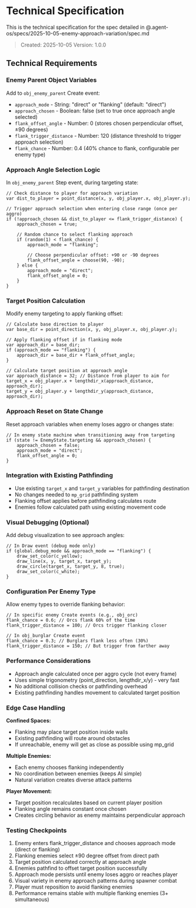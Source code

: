 # Technical Specification

This is the technical specification for the spec detailed in @.agent-os/specs/2025-10-05-enemy-approach-variation/spec.md

> Created: 2025-10-05
> Version: 1.0.0

## Technical Requirements

### Enemy Parent Object Variables

Add to `obj_enemy_parent` Create event:
- `approach_mode` - String: "direct" or "flanking" (default: "direct")
- `approach_chosen` - Boolean: false (set to true once approach angle selected)
- `flank_offset_angle` - Number: 0 (stores chosen perpendicular offset, ±90 degrees)
- `flank_trigger_distance` - Number: 120 (distance threshold to trigger approach selection)
- `flank_chance` - Number: 0.4 (40% chance to flank, configurable per enemy type)

### Approach Angle Selection Logic

In `obj_enemy_parent` Step event, during targeting state:

```gml
// Check distance to player for approach variation
var dist_to_player = point_distance(x, y, obj_player.x, obj_player.y);

// Trigger approach selection when entering close range (once per aggro)
if (!approach_chosen && dist_to_player <= flank_trigger_distance) {
    approach_chosen = true;

    // Random chance to select flanking approach
    if (random(1) < flank_chance) {
        approach_mode = "flanking";

        // Choose perpendicular offset: +90 or -90 degrees
        flank_offset_angle = choose(90, -90);
    } else {
        approach_mode = "direct";
        flank_offset_angle = 0;
    }
}
```

### Target Position Calculation

Modify enemy targeting to apply flanking offset:

```gml
// Calculate base direction to player
var base_dir = point_direction(x, y, obj_player.x, obj_player.y);

// Apply flanking offset if in flanking mode
var approach_dir = base_dir;
if (approach_mode == "flanking") {
    approach_dir = base_dir + flank_offset_angle;
}

// Calculate target position at approach angle
var approach_distance = 32; // Distance from player to aim for
target_x = obj_player.x + lengthdir_x(approach_distance, approach_dir);
target_y = obj_player.y + lengthdir_y(approach_distance, approach_dir);
```

### Approach Reset on State Change

Reset approach variables when enemy loses aggro or changes state:

```gml
// In enemy state machine when transitioning away from targeting
if (state != EnemyState.targeting && approach_chosen) {
    approach_chosen = false;
    approach_mode = "direct";
    flank_offset_angle = 0;
}
```

### Integration with Existing Pathfinding

- Use existing `target_x` and `target_y` variables for pathfinding destination
- No changes needed to `mp_grid` pathfinding system
- Flanking offset applies before pathfinding calculates route
- Enemies follow calculated path using existing movement code

### Visual Debugging (Optional)

Add debug visualization to see approach angles:

```gml
// In Draw event (debug mode only)
if (global.debug_mode && approach_mode == "flanking") {
    draw_set_color(c_yellow);
    draw_line(x, y, target_x, target_y);
    draw_circle(target_x, target_y, 8, true);
    draw_set_color(c_white);
}
```

### Configuration Per Enemy Type

Allow enemy types to override flanking behavior:

```gml
// In specific enemy Create events (e.g., obj_orc)
flank_chance = 0.6; // Orcs flank 60% of the time
flank_trigger_distance = 100; // Orcs trigger flanking closer

// In obj_burglar Create event
flank_chance = 0.3; // Burglars flank less often (30%)
flank_trigger_distance = 150; // But trigger from farther away
```

### Performance Considerations

- Approach angle calculated once per aggro cycle (not every frame)
- Uses simple trigonometry (point_direction, lengthdir_x/y) - very fast
- No additional collision checks or pathfinding overhead
- Existing pathfinding handles movement to calculated target position

### Edge Case Handling

**Confined Spaces:**
- Flanking may place target position inside walls
- Existing pathfinding will route around obstacles
- If unreachable, enemy will get as close as possible using mp_grid

**Multiple Enemies:**
- Each enemy chooses flanking independently
- No coordination between enemies (keeps AI simple)
- Natural variation creates diverse attack patterns

**Player Movement:**
- Target position recalculates based on current player position
- Flanking angle remains constant once chosen
- Creates circling behavior as enemy maintains perpendicular approach

### Testing Checkpoints

1. Enemy enters flank_trigger_distance and chooses approach mode (direct or flanking)
2. Flanking enemies select ±90 degree offset from direct path
3. Target position calculated correctly at approach angle
4. Enemies pathfind to offset target position successfully
5. Approach mode persists until enemy loses aggro or reaches player
6. Visual variety in enemy approach patterns during spawner combat
7. Player must reposition to avoid flanking enemies
8. Performance remains stable with multiple flanking enemies (3+ simultaneous)
